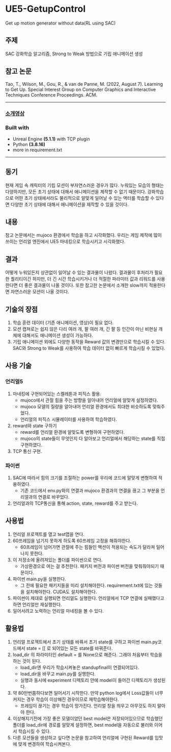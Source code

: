 # UE5-GetupControl
Get up motion generator without data(RL using SAC)

## 주제
SAC 강화학습 알고리즘, Strong to Weak 방법으로 기립 애니메이션 생성

## 참고 논문
Tao, T., Wilson, M., Gou, R., & van de Panne, M. (2022, August 7). Learning to Get Up. Special Interest Group on Computer Graphics and Interactive Techniques Conference Proceedings. ACM.

---

### [소개영상](https://youtu.be/LTb6Gi-Ucxc)
### Built with
- Unreal Engine **(5.1.1)** with TCP plugin
- Python **(3.8.16)**
- more in requirement.txt
---

## 동기
현재 게임 속 캐릭터의 기립 모션이 부자연스러운 경우가 많다. 누워있는 모습의 형태는 다양하지만, 모든 초기 상태에 대해서 애니메이션을 제작할 수 없기 때문이다. 강화학습으로 어떤 초기 상태에서라도 물리적으로 알맞게 일어날 수 있는 액터를 학습할 수 있다면 다양한 초기 상태에 대해서 애니메이션을 제작할 수 있을 것이다.

## 내용
참고 논문에서는 mujoco 환경에서 학습을 하고 시각화했다.
우리는 게임 제작에 많이 쓰이는 언리얼 엔진에서 UE5 마네킹으로 학습시키고 시각화했다.

## 결과
어떻게 누워있든지 상관없이 일어날 수 있는 결과물이 나왔다. 결과물이 후처리가 필요한 퀄리티이긴 하지만, 더 긴 시간 학습시키거나 더 적절한 파라미터 값과 리워드를 사용한다면 더 좋은 결과물이 나올 것이다. 또한 참고한 논문에서 소개한 slow까지 적용한다면 자연스러운 모션이 나올 것이다.

## 기술의 장점
1. 학습 훈련 데이터 (기존 애니메이션, 영상)이 필요 없다.
2. 모션 캡쳐로는 쉽지 않은 다리 여러 개, 팔 여러 개, 긴 팔 등 인간이 아닌 비현실 개체에 대해서도 애니메이션 생성이 가능하다.
3. 기립 애니메이션 외에도 다양한 동작을 Reward 값의 변경만으로 학습시킬 수 있다. SAC와 Strong to Weak를 사용하여 학습 데이터 없이 빠르게 학습시킬 수 있었다.
## 사용 기술
### 언리얼5
1. 마네킹에 구현되어있는 스켈레톤과 피직스 활용.
   - mujoco에서 관절 힘을 주는 방향을 알아내어 언리얼에 알맞게 설정하였다.
   - mujoco 모델의 질량을 알아내어 언리얼 환경에서도 최대한 비슷하도록 맞춰주었다.
   - 언리얼의 피직스 시뮬레이터를 사용하여 학습하였다.
2. reward와 state 구하기
   - reward를 언리얼 환경에 알맞도록 변형하여 구현하였다.
   - mujoco의 state들이 무엇인지 다 알아보고 언리얼에서 해당하는 state를 직접 구현하였다.
3. TCP 통신 구현.
### 파이썬
1. SAC에 따라서 힘의 크기를 조절하는 power를 우리에 코드에 알맞게 변형하여 적용하였다.
   - 기존 코드에서 env.py와의 연결과 mujoco 환경과의 연결을 끊고 그 부분을 언리얼과의 연결로 바꾸었다.
2. 언리얼과의 TCP통신을 통해 action, state, reward를 주고 받는다.


## 사용법
1. 언리얼 프로젝트를 열고 test맵을 연다. 
2. 60프레임을 넘기지 못하게 하도록 60프레임 고정을 해줘야한다.
   - 60프레임이 넘어가면 관절에 주는 힘들인 액션이 적용되는 속도가 달라져 일어나지 못한다.
3. 이 저장소에 올려져있는 폴더를 파이썬으로 연다.
   - 가상환경으로 여는 걸 추천한다. 패키지 버전과 파이썬 버전을 맞춰줘야되기 때문이다.
4. 파이썬 main.py을 실행한다.
   - 그 전에 필요한 패키지들을 미리 설치해야한다. requirement.txt에 있는 것들을 설치해야한다. CUDA도 설치해야한다.
5. 파이썬이 제대로 실행되면 언리얼도 실행한다. 언리얼에서 TCP 연결에 실패했다고 하면 언리얼만 재실행한다.
6. 일어서려고 노력하는 언리얼 마네킹을 볼 수 있다.
## 활용법
1. 언리얼 프로젝트에서 초기 상태를 바꿔서 초기 state를 구하고 파이썬 main.py코드에서 state = [[ 로 되어있는 모든 state를 바꿔준다.
2. load_dir 의 파라미터인 default = 를 None으로 해준다. 그래야 처음부터 학습을 하는 것이 된다.
   - load_dir엔 우리가 학습시켜놓은 standupfinal이 연결되어있다.
   - load_dir을 바꾸고 main.py를 실행한다.
   - 실행과 동시에 experiment 디렉토리 안에 model이 들어간 디렉토리가 생성된다.
3. 약 80만번쯤하다보면 일어서기 시작한다. 만약 python log에서 Loss값들이 너무 커지는 경우 학습이 이상해진 경우이므로 재학습해야한다.
   - 프레임이 끊기는 경우 학습이 망가진다. 언리얼 창을 띄우고 아무것도 하지 말아야 한다.
4. 이상해지기전에 가장 좋은 모델이었던 best model은 저장되어있으므로 학습했던 폴더를 load_dir에 경로를 알맞게 설정하면, best model을 자동으로 불러와 이어서 학습시킬 수 있다.
5. 다른 모션들을 생성하고 싶다면 논문을 참고하여 언리얼에 구현된 Reward를 입맛에 맞게 변경하여 학습시켜본다.
